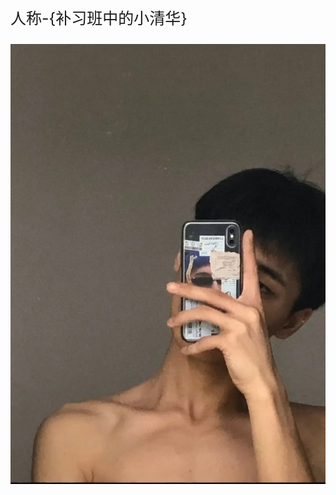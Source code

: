 <html>
 <head>
  <title> 小清华补习班 </title>
  <meta name="generator" content="editplus" />
  <meta name="author" content="" />
  <meta name="keywords" content="" />
  <meta name="description" content="" />
    <style>
.one{font-size:25px;}
  </style>
 </head>

 <body>
   <p class="one">人称-{补习班中的小清华}</p>
  <img src="8.jpg"/>
 </body>
</html>

